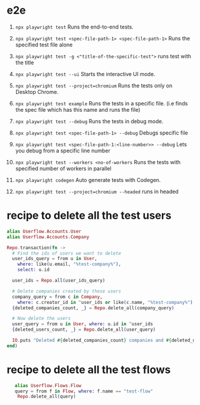 # e2e

1. `npx playwright test` Runs the end-to-end tests.

2. `npx playwright test <spec-file-path-1> <spec-file-path-1>` Runs the specified test file alone

3. `npx playwright test -g <"title-of-the-specific-test">` runs test with the title

4. `npx playwright test --ui` Starts the interactive UI mode.
5. `npx playwright test --project=chromium` Runs the tests only on Desktop Chrome.

6. `npx playwright test example` Runs the tests in a specific file. (i.e finds the spec file which has this name and runs the file)

7. `npx playwright test --debug` Runs the tests in debug mode.

8. `npx playwright test <spec-file-path-1> --debug` Debugs specific file

9. `npx playwright test <spec-file-path-1:<line-number>> --debug` Lets you debug from a specific line number

10. `npx playwright test --workers <no-of-workers` Runs the tests with specified number of workers in parallel

11. `npx playwright codegen` Auto generate tests with Codegen.
12. `npx playwright test --project=chromium --headed` runs in headed

# recipe to delete all the test users

```elixir
alias Userflow.Accounts.User
alias Userflow.Accounts.Company

Repo.transaction(fn ->
  # Find the ids of users we want to delete
  user_ids_query = from u in User,
    where: like(u.email, "%test-company%"),
    select: u.id

  user_ids = Repo.all(user_ids_query)

  # Delete companies created by these users
  company_query = from c in Company,
    where: c.creator_id in ^user_ids or like(c.name, "%test-company%")
  {deleted_companies_count, _} = Repo.delete_all(company_query)

  # Now delete the users
  user_query = from u in User, where: u.id in ^user_ids
  {deleted_users_count, _} = Repo.delete_all(user_query)

  IO.puts "Deleted #{deleted_companies_count} companies and #{deleted_users_count} users"
end)
```

# recipe to delete all the test flows

```Elixir
   alias Userflow.Flows.Flow
   query = from f in Flow, where: f.name == "test-flow"
    Repo.delete_all(query)
```
